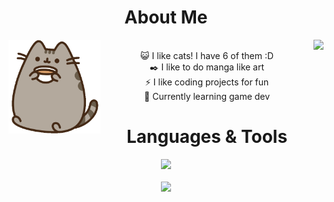 <h1 align=center>About Me</h1>

<div align="center">
  <img src='https://github.com/Pengling1472/Pengling1472/blob/main/computer.gif' height=150 align=right>
  <img src='https://github.com/Pengling1472/Pengling1472/blob/main/coffee.gif' height=150 align=left><br/>
  😺 I like cats! I have 6 of them :D<br/>
  ✒️ I like to do manga like art<br/>
  ⚡ I like coding projects for fun<br/>
  🌱 Currently learning game dev
</div>

<h1 align=center>Languages & Tools</h1>

<div align="center">
  
  [![](https://skillicons.dev/icons?i=js,html,css,cs,mongodb,discordjs,nodejs,react,netlify,vite,godot)](https://github.com/Pengling1472/Pengling1472)</br></br>
  [![](https://github-readme-stats.vercel.app/api/top-langs/?username=Pengling1472&theme=vue-dark)](https://github.com/Pengling1472/Pengling1472)</br>

</div>
